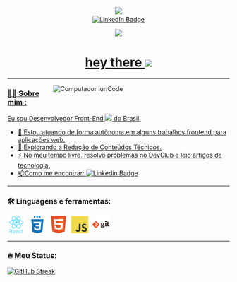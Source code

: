 

<div id="header" align="center">
  <img src="https://media.giphy.com/media/HscDLzkO8EOTmgkhQP/giphy.gif" width="100"/>
  <div id="badges">
  <a href="https://www.linkedin.com/in/filipe-costa-nascimento/">
    <img src="https://img.shields.io/badge/LinkedIn-blue?style=for-the-badge&logo=linkedin&logoColor=white" alt="LinkedIn Badge"/>
</div>

![](https://komarev.com/ghpvc/?username=filip3c0&color=006bed)
</div>


<h1 align="center">
  hey there
  <img src="https://media.giphy.com/media/hvRJCLFzcasrR4ia7z/giphy.gif" width="30px"/>
</h1>


---
<img src="https://raw.githubusercontent.com/MicaelliMedeiros/micaellimedeiros/master/image/computer-illustration.png" min-width="400px" max-width="400px" width="400px" align="right" alt="Computador iuriCode">

### :man_technologist: Sobre mim :

 Eu sou Desenvolvedor Front-End <img src="https://media.giphy.com/media/WUlplcMpOCEmTGBtBW/giphy.gif" width="30"> do Brasil. 
  
 
- :telescope: Estou atuando de forma autônoma em alguns trabalhos frontend para aplicações web.
- :seedling: Explorando a Redação de Conteúdos Técnicos.
- :zap: No meu tempo livre, resolvo problemas no DevClub e leio artigos de tecnologia.
- :mailbox:Como me encontrar: [![Linkedin Badge](https://img.shields.io/badge/-Filipe-blue?style=flat&logo=Linkedin&logoColor=white)](https://www.linkedin.com/in/filipe-costa-nascimento/)
  
  
---

### :hammer_and_wrench: Linguagens e ferramentas:

  <div>
    <img src="https://github.com/devicons/devicon/blob/master/icons/react/react-original-wordmark.svg" title="React" alt="React" width="40" height="40"/>&nbsp;
    <img src="https://github.com/devicons/devicon/blob/master/icons/css3/css3-plain-wordmark.svg"  title="CSS3" alt="CSS" width="40" height="40"/>&nbsp;
  <img src="https://github.com/devicons/devicon/blob/master/icons/html5/html5-original.svg" title="HTML5" alt="HTML" width="40" height="40"/>&nbsp;
  <img src="https://github.com/devicons/devicon/blob/master/icons/javascript/javascript-original.svg" title="JavaScript" alt="JavaScript" width="40" height="40"/>&nbsp;
  <img src="https://github.com/devicons/devicon/blob/master/icons/git/git-original-wordmark.svg" title="Git" **alt="Git" width="40" height="40"/>
  
  </div>
  
---

### :fire: Meu Status:
[![GitHub Streak](http://github-readme-streak-stats.herokuapp.com?user=Filip3C0&theme=dark&background=000000)](https://git.io/streak-stats)


